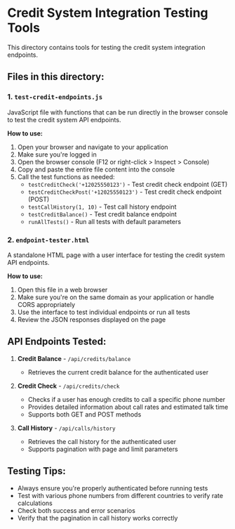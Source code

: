 # Credit System Integration Testing Tools

This directory contains tools for testing the credit system integration endpoints.

## Files in this directory:

### 1. `test-credit-endpoints.js`

JavaScript file with functions that can be run directly in the browser console to test the credit system API endpoints.

**How to use:**

1. Open your browser and navigate to your application
2. Make sure you're logged in
3. Open the browser console (F12 or right-click > Inspect > Console)
4. Copy and paste the entire file content into the console
5. Call the test functions as needed:
   - `testCreditCheck('+12025550123')` - Test credit check endpoint (GET)
   - `testCreditCheckPost('+12025550123')` - Test credit check endpoint (POST)
   - `testCallHistory(1, 10)` - Test call history endpoint
   - `testCreditBalance()` - Test credit balance endpoint
   - `runAllTests()` - Run all tests with default parameters

### 2. `endpoint-tester.html`

A standalone HTML page with a user interface for testing the credit system API endpoints.

**How to use:**

1. Open this file in a web browser
2. Make sure you're on the same domain as your application or handle CORS appropriately
3. Use the interface to test individual endpoints or run all tests
4. Review the JSON responses displayed on the page

## API Endpoints Tested:

1. **Credit Balance** - `/api/credits/balance`

   - Retrieves the current credit balance for the authenticated user

2. **Credit Check** - `/api/credits/check`

   - Checks if a user has enough credits to call a specific phone number
   - Provides detailed information about call rates and estimated talk time
   - Supports both GET and POST methods

3. **Call History** - `/api/calls/history`
   - Retrieves the call history for the authenticated user
   - Supports pagination with page and limit parameters

## Testing Tips:

- Always ensure you're properly authenticated before running tests
- Test with various phone numbers from different countries to verify rate calculations
- Check both success and error scenarios
- Verify that the pagination in call history works correctly
